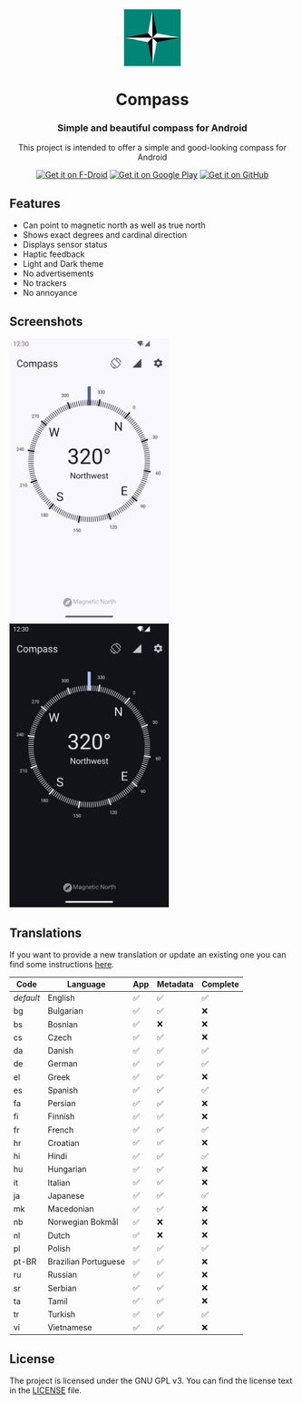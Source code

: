 <div align="center">

<img src="fastlane/metadata/android/en-US/images/icon.png" alt="Icon" height="100"/>

# Compass

### Simple and beautiful compass for Android

This project is intended to offer a simple and good-looking compass for Android

[<img src="https://fdroid.gitlab.io/artwork/badge/get-it-on.png"
alt="Get it on F-Droid"
height="80">](https://f-droid.org/packages/com.bobek.compass/)
[<img src="https://play.google.com/intl/en_us/badges/images/generic/en-play-badge.png"
alt="Get it on Google Play"
height="80">](https://play.google.com/store/apps/details?id=com.bobek.compass)
[<img src="https://i.ibb.co/q0mdc4Z/get-it-on-github.png"
alt="Get it on GitHub"
height="80">](https://github.com/Kr0oked/Compass/releases/latest)

</div>

## Features

* Can point to magnetic north as well as true north
* Shows exact degrees and cardinal direction
* Displays sensor status
* Haptic feedback
* Light and Dark theme
* No advertisements
* No trackers
* No annoyance

## Screenshots

<img src="fastlane/metadata/android/en-US/images/phoneScreenshots/1.png" alt="Screenshot Light theme" height="500"/>
<img src="fastlane/metadata/android/en-US/images/phoneScreenshots/2.png" alt="Screenshot Dark theme" height="500"/>

## Translations

If you want to provide a new translation or update an existing one you can find some instructions
[here](doc/translations.md).

| Code      | Language             | App                | Metadata           | Complete           |
|-----------|----------------------|--------------------|--------------------|--------------------|
| *default* | English              | :white_check_mark: | :white_check_mark: | :white_check_mark: |
| bg        | Bulgarian            | :white_check_mark: | :white_check_mark: | :x:                |
| bs        | Bosnian              | :white_check_mark: | :x:                | :x:                |
| cs        | Czech                | :white_check_mark: | :white_check_mark: | :x:                |
| da        | Danish               | :white_check_mark: | :white_check_mark: | :white_check_mark: |
| de        | German               | :white_check_mark: | :white_check_mark: | :white_check_mark: |
| el        | Greek                | :white_check_mark: | :white_check_mark: | :x:                |
| es        | Spanish              | :white_check_mark: | :white_check_mark: | :white_check_mark: |
| fa        | Persian              | :white_check_mark: | :white_check_mark: | :x:                |
| fi        | Finnish              | :white_check_mark: | :white_check_mark: | :x:                |
| fr        | French               | :white_check_mark: | :white_check_mark: | :white_check_mark: |
| hr        | Croatian             | :white_check_mark: | :white_check_mark: | :x:                |
| hi        | Hindi                | :white_check_mark: | :white_check_mark: | :white_check_mark: |
| hu        | Hungarian            | :white_check_mark: | :white_check_mark: | :x:                |
| it        | Italian              | :white_check_mark: | :white_check_mark: | :x:                |
| ja        | Japanese             | :white_check_mark: | :white_check_mark: | :white_check_mark: |
| mk        | Macedonian           | :white_check_mark: | :white_check_mark: | :x:                |
| nb        | Norwegian Bokmål     | :white_check_mark: | :x:                | :x:                |
| nl        | Dutch                | :white_check_mark: | :x:                | :x:                |
| pl        | Polish               | :white_check_mark: | :white_check_mark: | :white_check_mark: |
| pt-BR     | Brazilian Portuguese | :white_check_mark: | :white_check_mark: | :x:                |
| ru        | Russian              | :white_check_mark: | :white_check_mark: | :x:                |
| sr        | Serbian              | :white_check_mark: | :white_check_mark: | :x:                |
| ta        | Tamil                | :white_check_mark: | :white_check_mark: | :x:                |
| tr        | Turkish              | :white_check_mark: | :white_check_mark: | :white_check_mark: |
| vi        | Vietnamese           | :white_check_mark: | :white_check_mark: | :x:                |

## License

The project is licensed under the GNU GPL v3.
You can find the license text in the [LICENSE](LICENSE) file.

